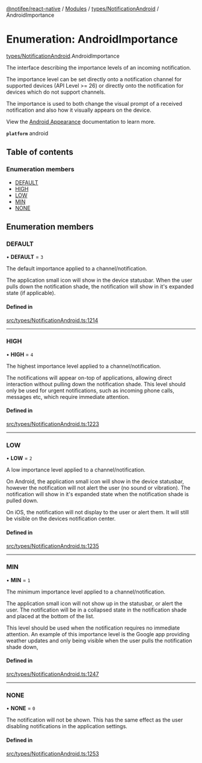 [@notifee/react-native](../README.md) / [Modules](../modules.md) / [types/NotificationAndroid](../modules/types_NotificationAndroid.md) / AndroidImportance

# Enumeration: AndroidImportance

[types/NotificationAndroid](../modules/types_NotificationAndroid.md).AndroidImportance

The interface describing the importance levels of an incoming notification.

The importance level can be set directly onto a notification channel for supported devices (API Level >= 26)
or directly onto the notification for devices which do not support channels.

The importance is used to both change the visual prompt of a received notification
and also how it visually appears on the device.

View the [Android Appearance](/react-native/docs/android/appearance#importance) documentation to learn more.

**`platform`** android

## Table of contents

### Enumeration members

- [DEFAULT](types_NotificationAndroid.AndroidImportance.md#default)
- [HIGH](types_NotificationAndroid.AndroidImportance.md#high)
- [LOW](types_NotificationAndroid.AndroidImportance.md#low)
- [MIN](types_NotificationAndroid.AndroidImportance.md#min)
- [NONE](types_NotificationAndroid.AndroidImportance.md#none)

## Enumeration members

### DEFAULT

• **DEFAULT** = `3`

The default importance applied to a channel/notification.

The application small icon will show in the device statusbar. When the user pulls down the
notification shade, the notification will show in it's expanded state (if applicable).

#### Defined in

[src/types/NotificationAndroid.ts:1214](https://github.com/notifee/react-native-notifee/blob/ee86b51/src/types/NotificationAndroid.ts#L1214)

___

### HIGH

• **HIGH** = `4`

The highest importance level applied to a channel/notification.

The notifications will appear on-top of applications, allowing direct interaction without pulling
down the notification shade. This level should only be used for urgent notifications, such as
incoming phone calls, messages etc, which require immediate attention.

#### Defined in

[src/types/NotificationAndroid.ts:1223](https://github.com/notifee/react-native-notifee/blob/ee86b51/src/types/NotificationAndroid.ts#L1223)

___

### LOW

• **LOW** = `2`

A low importance level applied to a channel/notification.

On Android, the application small icon will show in the device statusbar, however the notification will not alert
the user (no sound or vibration). The notification will show in it's expanded state when the
notification shade is pulled down.

On iOS, the notification will not display to the user or alert them. It will still be visible on the devices
notification center.

#### Defined in

[src/types/NotificationAndroid.ts:1235](https://github.com/notifee/react-native-notifee/blob/ee86b51/src/types/NotificationAndroid.ts#L1235)

___

### MIN

• **MIN** = `1`

The minimum importance level applied to a channel/notification.

The application small icon will not show up in the statusbar, or alert the user. The notification
will be in a collapsed state in the notification shade and placed at the bottom of the list.

This level should be used when the notification requires no immediate attention. An example of this
importance level is the Google app providing weather updates and only being visible when the
user pulls the notification shade down,

#### Defined in

[src/types/NotificationAndroid.ts:1247](https://github.com/notifee/react-native-notifee/blob/ee86b51/src/types/NotificationAndroid.ts#L1247)

___

### NONE

• **NONE** = `0`

The notification will not be shown. This has the same effect as the user disabling notifications
in the application settings.

#### Defined in

[src/types/NotificationAndroid.ts:1253](https://github.com/notifee/react-native-notifee/blob/ee86b51/src/types/NotificationAndroid.ts#L1253)
